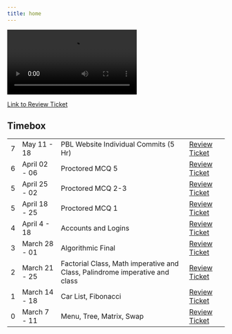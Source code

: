 ```yaml
---
title: home
---
```

  <div id="video_wrapper">
    <video autoplay loop>
        <source src="https://drive.google.com/uc?export=view&id=1kAw4XIS3JH_cpTHGMRsV0mwl7dcFz2wq" type="video/mp4">
    </video>
  </div>
  
  

[Link to Review Ticket](https://github.com/gigiguan/gigiguan.github.io/issues/10)

## **Timebox**
<table>
  
  <tr>
    <td>7</td>
    <td>May 11 - 18 </td>
    <td>PBL Website Individual Commits (5 Hr)</td>
    <td><a href="https://github.com/gigiguan/gigiguan.github.io/issues/10">Review Ticket</a></td>
  </tr>
  
  <tr>
    <td>6</td>
    <td>April 02 - 06 </td>
    <td>Proctored MCQ 5</td>
    <td><a href="https://github.com/gigiguan/gigiguan.github.io/issues/9">Review Ticket</a></td>
  </tr>

  <tr>
    <td>5</td>
    <td>April 25 - 02 </td>
    <td>Proctored MCQ 2-3</td>
    <td><a href="https://github.com/gigiguan/gigiguan.github.io/issues/8">Review Ticket</a></td>
  </tr>
  
  <tr>
    <td>5</td>
    <td>April 18 - 25 </td>
    <td>Proctored MCQ 1</td>
    <td><a href="https://github.com/gigiguan/gigiguan.github.io/issues/7">Review Ticket</a></td>
  </tr>
  
  <tr>
    <td>4</td>
    <td>April 4 - 18</td>
    <td>Accounts and Logins</td>
    <td><a href="https://github.com/gigiguan/gigiguan.github.io/issues/6">Review Ticket</a></td>
  </tr>
  
  <tr>
    <td>3</td>
    <td>March 28 - 01</td>
    <td>Algorithmic Final</td>
    <td><a href="https://github.com/gigiguan/gigiguan.github.io/issues/5">Review Ticket</a></td>
   </tr>

  <tr>
    <td>2</td>
    <td>March 21 - 25</td>
    <td>Factorial Class, Math imperative and Class, Palindrome imperative and class</td>
    <td><a href="https://github.com/gigiguan/gigiguan.github.io/issues/4">Review Ticket</a></td>
   </tr>
   
   <tr>
    <td>1</td>
    <td>March 14 - 18</td>
    <td>Car List, Fibonacci</td>
    <td><a href="https://github.com/gigiguan/gigiguan.github.io/issues/2">Review Ticket</a></td>
   </tr>
   
   <tr>
    <td>0</td>
    <td>March 7 - 11</td>
    <td>Menu, Tree, Matrix, Swap</td>
    <td><a href="https://github.com/gigiguan/gigiguan.github.io/issues/1">Review Ticket</a></td>

   </tr>
</table>

